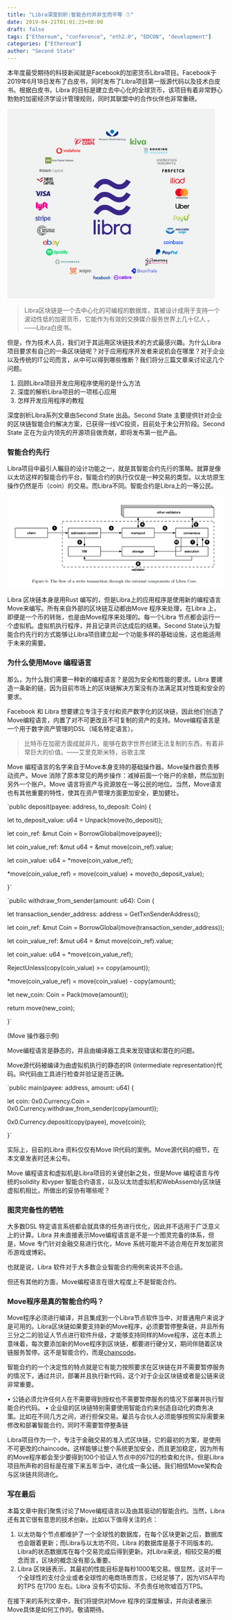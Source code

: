 ```yaml
---
title: "Libra深度剖析:智能合约并非生而平等 ①"
date: 2019-04-21T01:01:23+08:00
draft: false
tags: ["Ethereum", "conference", "eth2.0", "EDCON", "development"]
categories: ["Ethereum"]
author: "Second State"
---
```


本年度最受期待的科技新闻就是Facebook的加密货币Libra项目。Facebook于2019年6月18日发布了白皮书，同时发布了Libra项目第一版源代码以及技术白皮书。根据白皮书，Libra 的目标是建立去中心化的全球货币，该项目有着非常野心勃勃的加密经济学设计管理规则，同时其联盟中的合作伙伴也非常重磅。

![](/images/20190621-Libra-first-impressions-01.png)

>Libra区块链是一个去中心化的可编程的数据库，其被设计成用于支持一个波动性低的加密货币，它能作为有效的交换媒介服务世界上几十亿人 。——Libra白皮书。

但是，作为技术人员，我们对于其运用区块链技术的方式最感兴趣。为什么Libra项目要求有自己的一条区块链呢？对于应用程序开发者来说机会在哪里？对于企业以及传统的IT公司而言，从中可以得到哪些推断？我们将分三篇文章来讨论这几个问题。

1.	回顾Libra项目开发应用程序使用的是什么方法
2.	深度的解析Libra项目的一项核心应用
3.	怎样开发应用程序的教程

深度剖析Libra系列文章由Second State 出品。Second State 主要提供针对企业的区块链智能合约解决方案，已获得一线VC投资，目前处于未公开阶段。Second State 正在为业内领先的开源项目做贡献，即将发布第一批产品。
 
### 智能合约先行

Libra项目中最引人瞩目的设计功能之一，就是其智能合约先行的策略。就算是像以太坊这样的智能合约平台，智能合约的执行仅仅是一种交易的类型。以太坊原生操作仍然是币（coin）的交易。而Libra不同。智能合约是Libra上的一等公民。

![](/images/20190621-Libra-first-impressions-02.png)

Libra 区块链本身是用Rust 编写的，但是Libra上的应用程序是使用新的编程语言Move来编写。所有来自外部的区块链互动都由Move 程序来处理，在Libra 上，即便是一个币的转账，也是由Move程序来处理的。每一个Libra 节点都会运行一个虚拟机。虚拟机执行程序，并且记录共识达成后的结果。Second State认为智能合约先行的方式能够让Libra项目建立起一个功能多样的基础设施，这也能适用于未来的需要。

### 为什么使用Move 编程语言

那么，为什么我们需要一种新的编程语言？是因为安全和性能的要求。Libra 要建造一条新的链，因为目前市场上的区块链解决方案没有办法满足其对性能和安全的要求。
 
Facebook 和 Libra 想要建立专注于支付和资产数字化的区块链，因此他们创造了Move编程语言，内置了对不可更改且不可复制的资产的支持。Move编程语言是一个用于数字资产管理的DSL（域名特定语言）。

> 比特币在加密方面成就非凡，能够在数字世界创建无法复制的东西，有着非常巨大的价值。——艾里克斯米特，谷歌主席

Move 编程语言的名字来自于Move本身支持的基础操作器。Move操作器负责移动资产。Move  消除了原本常见的两步操作：减掉前面一个账户的余额，然后加到另外一个账户。Move 语言将资产与资源放在一等公民的地位。当然，Move语言也有其他重要的特性，使其在资产管理方面更加安全，更加健壮。

`public deposit(payee: address, to_deposit: Coin) { 

let to_deposit_value: u64 = Unpack(move(to_deposit)); 

let coin_ref: &mut Coin = BorrowGlobal(move(payee)); 

let coin_value_ref: &mut u64 = &mut move(coin_ref).value; 

let coin_value: u64 = *move(coin_value_ref); 

*move(coin_value_ref) = move(coin_value) + move(to_deposit_value); 

}`

`public withdraw_from_sender(amount: u64): Coin { 

let transaction_sender_address: address = GetTxnSenderAddress(); 

let coin_ref: &mut Coin = BorrowGlobal(move(transaction_sender_address)); 

let coin_value_ref: &mut u64 = &mut move(coin_ref).value; 

let coin_value: u64 = *move(coin_value_ref); 

RejectUnless(copy(coin_value) >= copy(amount));

*move(coin_value_ref) = move(coin_value) - copy(amount); 

let new_coin: Coin = Pack(move(amount));

return move(new_coin); 

}`

(Move 操作器示例)

Move编程语言是静态的，并且由编译器工具来发现错误和潜在的问题。

Move源代码被编译为由虚拟机执行的静态的IR (intermediate representation)代码。IR代码由工具进行检查并验证是否正确。

`public main(payee: address, amount: u64) { 

let coin: 0x0.Currency.Coin = 0x0.Currency.withdraw_from_sender(copy(amount)); 

0x0.Currency.deposit(copy(payee), move(coin)); 

}`

实际上，目前的Libra 资料仅仅有Move IR代码的案例。Move源代码的细节，在本文章发表时还未公布。

Move 编程语言和虚拟机是Libra项目的关键创新之处，但是Move 编程语言与传统的solidity 和vyper 智能合约语言，以及以太坊虚拟机和WebAssembly区块链虚拟机相比，所做出的妥协有哪些呢？

### 图灵完备性的牺牲
 
大多数DSL 特定语言系统都会就具体的任务进行优化，因此并不适用于广泛意义上的计算。Libra 并未直接表示Move编程语言是不是一个图灵完备的体系，但是，Move 专门针对金融交易进行优化，Move 系统可能并不适合用在开发加密货币游戏或博彩。

也就是说，Libra 软件对于大多数企业智能合约用例来说并不合适。

但还有其他的方面，Move编程语言在很大程度上不是智能合约。
 
### Move程序是真的智能合约吗？

Move程序必须进行编译，并且集成到一个Libra节点软件当中，对普通用户来说才是可用的。Libra区块链如果要支持新的Move程序，必须要暂停整条链，并且所有三分之二的验证人节点进行软件升级，才能够支持同样的Move程序，这在本质上意味着，每次要添加新的Move程序到区块链，都要进行硬分叉，期间伴随着区块链服务暂停。这不是智能合约，而是[chaincode]()。

智能合约的一个决定性的特点就是它有能力按照要求在区块链在并不需要暂停服务的情况下，通过共识，部署并且执行新代码，这个对于企业区块链或者是公链来说非常重要。

•	公链必须允许任何人在不需要得到授权也不需要暂停服务的情况下部署并执行智能合约代码。
•	企业级的区块链特别需要使用智能合约来创造自动化的商务决策。比如在不同几方之间，进行担保交易。雇员与合伙人必须能够按照实际需要来修改和部署智能合约，同时不需要暂停整条链
 
Libra项目作为一个，专注于金融交易的准入式区块链，它的最初的方案，是使用不可更改的chaincode。这样能够让整个系统更加安全，而且更加稳定，因为所有的Move程序都会至少要得到100个验证人节点中的67位的检查和允许。但是Libra项目所声称的目标是在接下来五年当中，进化成一条公链。我们相信Move架构会与区块链共同进化。

### 写在最后

本篇文章中我们聚焦讨论了Move编程语言以及由其驱动的智能合约。当然，Libra还有其它很有意思的技术创新。比如以下值得关注的点：

1.	以太坊每个节点都维护了一个全球性的数据库，在每个区块更新之后，数据库也会跟着更新；而Libra与以太坊不同，Libra 的数据库是基于不同版本的。Libra的状态数据库在每个交易完成后得到更新。对Libra来说，相较交易的概念而言，区块的概念没有那么重要。
2.	Libra 区块链表示，其最初的性能目标是每秒1000笔交易。很显然，这对于一个全球性的支付企业或者全球性的电商场景而言，已经足够了，因为VISA平均的TPS 在1700 左右。Libra 没有不切实际、不负责任地吹嘘百万TPS。
 
在接下来的系列文章中，我们将提供对Move 程序的深度解读，并向读者展示Move具体是如何工作的。敬请期待。
 

